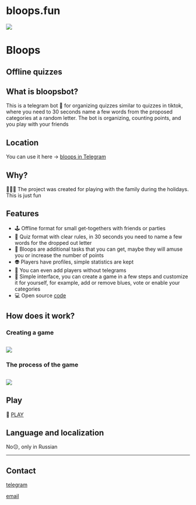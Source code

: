 # bloops.fun

<img
id="main-image"
src="https://bloops.fun/images/full_logo_trans.png">

# Bloops

## Offline quizzes

## What is bloopsbot?
This is a telegram bot 🤖 for organizing quizzes similar to quizzes in tiktok, where you need to
30 seconds name a few words from the proposed categories at a random letter. The bot is organizing, counting points, and you play with your friends

## Location
You can use it here -> [bloops in Telegram](https://t.me/bloops_bot)

## Why?
🎄🎄🎄 The project was created for playing with the family during the holidays. This is just fun

## Features
* 🕹️ Offline format for small get-togethers with friends or parties
* 🎲 Quiz format with clear rules, in 30 seconds you need to name a few words for the dropped out letter
* 💎 Bloops are additional tasks that you can get, maybe they will amuse you or increase the number of points
* 👽 Players have profiles, simple statistics are kept
* 👯 You can even add players without telegrams  
* 👨 Simple interface, you can create a game in a few steps and customize it for yourself, for example, add or remove blues, vote or enable your categories
* 💻 Open source [code](https://github.com/robotomize/bloopsbot) 

## How does it work?

### Creating a game
## <img src="https://bloops.fun/images/create.gif">

### The process of the game
## <img src="https://bloops.fun/images/playing.gif">

## Play 
🚀 [PLAY](https://t.me/bloops_bot)

## Language and localization
No😔, only in Russian 

---

## Contact
[telegram](https://t.me/robotomize)

[email](mailto:robotomize@gmail.com)